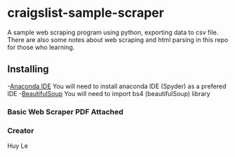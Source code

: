 # craigslist-sample-scraper
A sample web scraping program using python, exporting data to csv file. There are also some notes about web scraping and html parsing in this repo for those who learning.

## Installing
-[Anaconda IDE](https://www.anaconda.com/download/) You will need to install anaconda IDE (Spyder) as a prefered IDE
-[BeautifulSoup](https://www.crummy.com/software/BeautifulSoup/bs4/doc/#) You will need to import bs4 (beautifulSoup) library

### Basic Web Scraper PDF Attached

### Creator
Huy Le
